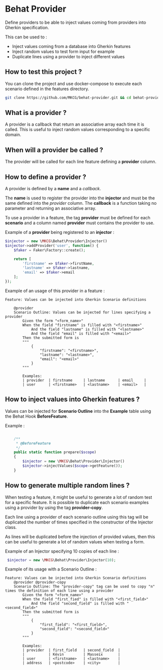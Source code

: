 # Behat Provider

Define providers to be able to inject values coming from providers into Gherkin specification.

This can be used to :
* Inject values coming from a database into Gherkin features
* Inject random values to test form input for example
* Duplicate lines using a provider to inject different values

## How to test this project ?

You can clone the project and use docker-compose to execute each scenario defined in the features directory.

```bash
git clone https://github.com/MKCG/behat-provider.git && cd behat-provider && docker-compose up
```


## What is a provider ?

A provider is a callback that return an associative array each time it is called.
This is useful to inject random values corresponding to a specific domain.


## When will a provider be called ?

The provider will be called for each line feature defining a **provider** column.


## How to define a provider ?

A provider is defined by a **name** and a *callback*.

The **name** is used to register the provider into the **injector** and must be the same defined into the *provider* column.
The **callback** is a function taking no parameter and returning an associative array.

To use a provider in a feature, the tag **provider** must be defined for each **scenario** and a column named **provider** must contains the provider to use.


Example of a **provider** being registered to an **injector** :

```php
$injector = new \MKCG\Behat\Provider\Injector()
$injector->addProvider('user', function() {
    $faker = Faker\Factory::create();

    return [
        'firstname' => $faker->firstName,
        'lastname' => $faker->lastname,
        'email' => $faker->email
    ];
});
```

Example of an usage of this provider in a feature :

```gherkin
Feature: Values can be injected into Gherkin Scenario definitions

    @provider
    Scenario Outline: Values can be injected for lines specifying a provider
        Given the form "<form_name>"
        When the field "firstname" is filled with "<firstname>"
            And the field "lastname" is filled with "<lastname>"
            And the field "email" is filled with "<email>"
        Then the submitted form is
        """
            {
                "firstname": "<firstname>",
                "lastname": "<lastname>",
                "email": "<email>"
            }
        """

        Examples:
        | provider  | firstname     | lastname      | email     |
        | user      | <firstname>   | <lastname>    | <email>   |
```

## How to inject values into Gherkin features ?

Values can be injected for **Scenario Outline** into the **Example** table using the Behat Hook **BeforeFeature**.

Example :

```php

    /**
     * @BeforeFeature
     */
    public static function prepare($scope)
    {   
        $injector = new \MKCG\Behat\Provider\Injector()
        $injector->injectValues($scope->getFeature());
    }
```

## How to generate multiple random lines ?

When testing a feature, it might be useful to generate a lot of random test for a specific feature.
It is possible to duplicate each scenario examples using a provider by using the tag **provider-copy**.

Each line using a provider of each scenario outline using this tag will be duplicated the number of times specified in the constructor of the Injector class.

As lines will be duplicated before the injection of provided values, then this can be useful to generate a lot of random values when testing a form.


Example of an Injector specifying 10 copies of each line :

```php
 $injector = new \MKCG\Behat\Provider\Injector(10);
```


Example of its usage with a Scenario Outline :

```gherkin
Feature: Values can be injected into Gherkin Scenario definitions
    @provider @provider-copy
    Scenario Outline: The "provider-copy" tag can be used to copy "n" times the definition of each line using a provider
        Given the form "<form_name>"
        When the field "first_fied" is filled with "<first_field>"
            And the field "second_field" is filled with "<second_field>"
        Then the submitted form is
        """
            {
                "first_field": "<first_field>",
                "second_field": "<second_field>"
            }
        """

        Examples:
        | provider  | first_field   | second_field  |
        |           | Kévin         | Masseix       |
        | user      | <firstname>   | <lastname>    |
        | address   | <postcode>    | <city>        |
```
